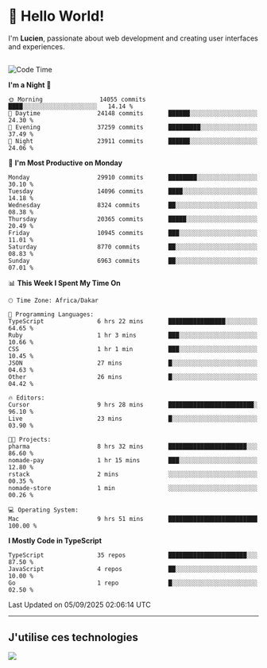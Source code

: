 # 👋 Hello World!

I'm **Lucien**, passionate about web development and creating user interfaces and experiences.

##

<!--START_SECTION:waka-->
![Code Time](http://img.shields.io/badge/Code%20Time-3%2C645%20hrs%2011%20mins-blue)

**I'm a Night 🦉** 

```text
🌞 Morning                14055 commits       ████░░░░░░░░░░░░░░░░░░░░░   14.14 % 
🌆 Daytime                24148 commits       ██████░░░░░░░░░░░░░░░░░░░   24.30 % 
🌃 Evening                37259 commits       █████████░░░░░░░░░░░░░░░░   37.49 % 
🌙 Night                  23911 commits       ██████░░░░░░░░░░░░░░░░░░░   24.06 % 
```
📅 **I'm Most Productive on Monday** 

```text
Monday                   29910 commits       ████████░░░░░░░░░░░░░░░░░   30.10 % 
Tuesday                  14096 commits       ████░░░░░░░░░░░░░░░░░░░░░   14.18 % 
Wednesday                8324 commits        ██░░░░░░░░░░░░░░░░░░░░░░░   08.38 % 
Thursday                 20365 commits       █████░░░░░░░░░░░░░░░░░░░░   20.49 % 
Friday                   10945 commits       ███░░░░░░░░░░░░░░░░░░░░░░   11.01 % 
Saturday                 8770 commits        ██░░░░░░░░░░░░░░░░░░░░░░░   08.83 % 
Sunday                   6963 commits        ██░░░░░░░░░░░░░░░░░░░░░░░   07.01 % 
```


📊 **This Week I Spent My Time On** 

```text
🕑︎ Time Zone: Africa/Dakar

💬 Programming Languages: 
TypeScript               6 hrs 22 mins       ████████████████░░░░░░░░░   64.65 % 
Ruby                     1 hr 3 mins         ███░░░░░░░░░░░░░░░░░░░░░░   10.66 % 
CSS                      1 hr 1 min          ███░░░░░░░░░░░░░░░░░░░░░░   10.45 % 
JSON                     27 mins             █░░░░░░░░░░░░░░░░░░░░░░░░   04.63 % 
Other                    26 mins             █░░░░░░░░░░░░░░░░░░░░░░░░   04.42 % 

🔥 Editors: 
Cursor                   9 hrs 28 mins       ████████████████████████░   96.10 % 
Live                     23 mins             █░░░░░░░░░░░░░░░░░░░░░░░░   03.90 % 

🐱‍💻 Projects: 
pharma                   8 hrs 32 mins       ██████████████████████░░░   86.60 % 
nomade-pay               1 hr 15 mins        ███░░░░░░░░░░░░░░░░░░░░░░   12.80 % 
rstack                   2 mins              ░░░░░░░░░░░░░░░░░░░░░░░░░   00.35 % 
nomade-store             1 min               ░░░░░░░░░░░░░░░░░░░░░░░░░   00.26 % 

💻 Operating System: 
Mac                      9 hrs 51 mins       █████████████████████████   100.00 % 
```

**I Mostly Code in TypeScript** 

```text
TypeScript               35 repos            ██████████████████████░░░   87.50 % 
JavaScript               4 repos             ██░░░░░░░░░░░░░░░░░░░░░░░   10.00 % 
Go                       1 repo              █░░░░░░░░░░░░░░░░░░░░░░░░   02.50 % 
```




 Last Updated on 05/09/2025 02:06:14 UTC
<!--END_SECTION:waka-->
---

## J'utilise ces technologies

<p align="left">
  <a href="https://skillicons.dev">
    <img src="https://skillicons.dev/icons?i=ts,js,go,ruby,css,scss,tailwind,react,vite,nextjs,docker,figma,ableton" />
  </a>
</p>

